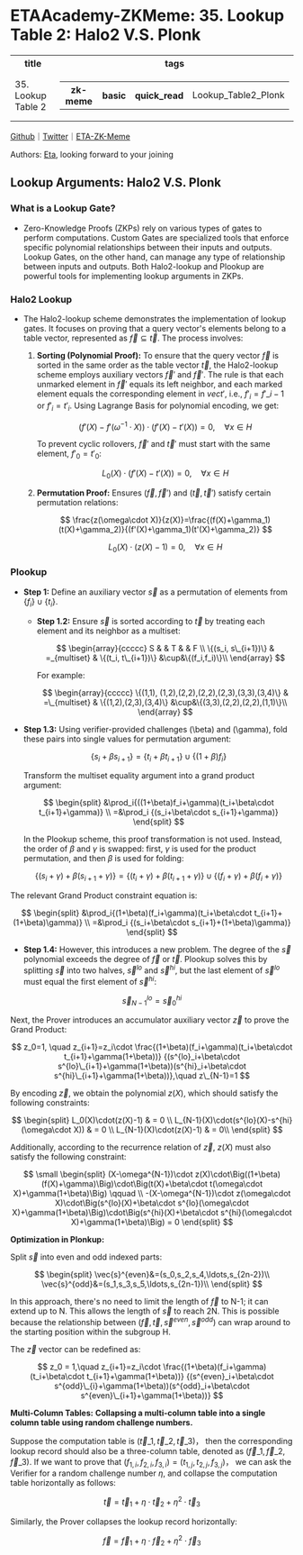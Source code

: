 # ETAAcademy-ZKMeme: 35. Lookup Table 2: Halo2 V.S. Plonk

<table>
  <tr>
    <th>title</th>
    <th>tags</th>
  </tr>
  <tr>
    <td>35. Lookup Table 2</td>
    <td>
      <table>
        <tr>
          <th>zk-meme</th>
          <th>basic</th>
          <th>quick_read</th>
          <td>Lookup_Table2_Plonk</td>
        </tr>
      </table>
    </td>
  </tr>
</table>

[Github](https://github.com/ETAAcademy)｜[Twitter](https://twitter.com/ETAAcademy)｜[ETA-ZK-Meme](https://github.com/ETAAcademy/ETAAcademy-ZK-Meme)

Authors: [Eta](https://twitter.com/pwhattie), looking forward to your joining

## Lookup Arguments: Halo2 V.S. Plonk

### What is a Lookup Gate?

- Zero-Knowledge Proofs (ZKPs) rely on various types of gates to perform computations. Custom Gates are specialized tools that enforce specific polynomial relationships between their inputs and outputs. Lookup Gates, on the other hand, can manage any type of relationship between inputs and outputs. Both Halo2-lookup and Plookup are powerful tools for implementing lookup arguments in ZKPs.

### Halo2 Lookup

- The Halo2-lookup scheme demonstrates the implementation of lookup gates. It focuses on proving that a query vector's elements belong to a table vector, represented as $\vec{f} \subseteq \vec{t}$. The process involves:

  1.  **Sorting (Polynomial Proof):**
      To ensure that the query vector $\vec{f}$ is sorted in the same order as the table vector $\vec{t},$ the Halo2-lookup scheme employs auxiliary vectors $\vec{f}'$ and $\vec{f}'.$ The rule is that each unmarked element in $\vec{f}'$ equals its left neighbor, and each marked element equals the corresponding element in $vec{t}'$, i.e., $f'_i=f'\_{i-1}$ or $f'_i=t'_i$. Using Lagrange Basis for polynomial encoding, we get:
      
      $$
      (f'(X)-f'(\omega^{-1}\cdot X))\cdot (f'(X)-t'(X)) = 0, \quad \forall x\in H
      $$
      
      To prevent cyclic rollovers, $\vec{f}'$ and $\vec{t}'$ must start with the same element, $f'_0=t'_0:$
      
      $$
      L_0(X)\cdot(f'(X)-t'(X)) = 0, \quad \forall x\in H
      $$
      
  3.  **Permutation Proof:** Ensures $(\vec{f}, \vec{f}')$ and $(\vec{t}, \vec{t}')$ satisfy certain permutation relations:

      $$
      \frac{z(\omega\cdot X)}{z(X)}=\frac{(f(X)+\gamma_1)(t(X)+\gamma_2)}{(f'(X)+\gamma_1)(t'(X)+\gamma_2)}
      $$

      $$
      L_0(X)\cdot (z(X) - 1) = 0, \quad \forall x\in H
      $$

### Plookup

- **Step 1:** Define an auxiliary vector $\vec{s}$ as a permutation of elements from $\{f_i\} \cup \{t_i\}$.

  - **Step 1.2:** Ensure $\vec{s}$ is sorted according to $\vec{t}$ by treating each element and its neighbor as a multiset:

    $$
    \begin{array}{ccccc}
    S &  & T  & & F \\
    \{(s_i, s\_{i+1})\} & =_{multiset} & \{(t_i, t\_{i+1})\} &\cup&\{(f_i,f_i)\}\\
    \end{array}
    $$

    For example:

    $$
    \begin{array}{ccccc}
    \{(1,1), (1,2),(2,2),(2,2),(2,3),(3,3),(3,4)\} & =\_{multiset} & \{(1,2),(2,3),(3,4)\} &\cup&\{(3,3),(2,2),(2,2),(1,1)\}\\
    \end{array}
    $$

- **Step 1.3:** Using verifier-provided challenges \(\beta\) and \(\gamma\), fold these pairs into single values for permutation argument:

  $$
  \{s_i + \beta s_{i+1}\}=\{t_i + \beta t_{i+1}\}\cup\{(1+\beta)f_i\}
  $$

  Transform the multiset equality argument into a grand product argument:

  $$
  \begin{split}
  &\prod_i{((1+\beta)f_i+\gamma)(t_i+\beta\cdot t_{i+1}+\gamma)} \\
  =&\prod_i
  {(s_i+\beta\cdot s_{i+1}+\gamma)}
  \end{split}
  $$

  In the Plookup scheme, this proof transformation is not used. Instead, the order of $\beta$ and $\gamma$ is swapped: first, $\gamma$ is used for the product permutation, and then $\beta$ is used for folding:

  $$
  \{(s_i+\gamma) + \beta (s_{i+1}+\gamma)\}=\{(t_i + \gamma) + \beta (t_{i+1}+\gamma)\}\cup\{(f_i+\gamma)+ \beta(f_i+\gamma)\}
  $$

The relevant Grand Product constraint equation is:

$$
\begin{split}
&\prod_i{(1+\beta)(f_i+\gamma)(t_i+\beta\cdot t_{i+1}+(1+\beta)\gamma)} \\
=&\prod_i
{(s_i+\beta\cdot s_{i+1}+(1+\beta)\gamma)}
\end{split}
$$

- **Step 1.4:** However, this introduces a new problem. The degree of the $\vec{s}$ polynomial exceeds the degree of $\vec{f}$ or $\vec{t}$. Plookup solves this by splitting $\vec{s}$ into two halves, $\vec{s}^{lo}$ and $\vec{s}^{hi}$, but the last element of $\vec{s}^{lo}$ must equal the first element of $\vec{s}^{hi}$:

$$
\vec{s}^{lo}_{N-1} = \vec{s}^{hi}_0
$$

Next, the Prover introduces an accumulator auxiliary vector $\vec{z}$ to prove the Grand Product:

$$
z_0=1, \quad z_{i+1}=z_i\cdot \frac{(1+\beta)(f_i+\gamma)(t_i+\beta\cdot t_{i+1}+\gamma(1+\beta))}
{(s^{lo}_i+\beta\cdot s^{lo}\_{i+1}+\gamma(1+\beta))(s^{hi}_i+\beta\cdot s^{hi}\_{i+1}+\gamma(1+\beta))},\quad z\_{N-1}=1
$$

By encoding $\vec{z}$, we obtain the polynomial $z(X)$, which should satisfy the following constraints:

$$
\begin{split}
L_0(X)\cdot(z(X)-1) & = 0 \\
L_{N-1}(X)\cdot(s^{lo}(X)-s^{hi}(\omega\cdot X)) & = 0 \\
L_{N-1}(X)\cdot(z(X)-1) & = 0\\
\end{split}
$$

Additionally, according to the recurrence relation of $\vec{z}$, $z(X)$ must also satisfy the following constraint:

$$
\small
\begin{split}
(X-\omega^{N-1})\cdot z(X)\cdot\Big((1+\beta)(f(X)+\gamma)\Big)\cdot\Big(t(X)+\beta\cdot t(\omega\cdot X)+\gamma(1+\beta)\Big) \qquad \\
-(X-\omega^{N-1})\cdot z(\omega\cdot X)\cdot\Big(s^{lo}(X)+\beta\cdot s^{lo}(\omega\cdot X)+\gamma(1+\beta)\Big)\cdot\Big(s^{hi}(X)+\beta\cdot s^{hi}(\omega\cdot X)+\gamma(1+\beta)\Big) = 0
\end{split}
$$

**Optimization in Plonkup:**

Split $\vec{s}$ into even and odd indexed parts:

$$
\begin{split}
\vec{s}^{even}&=(s_0,s_2,s_4,\ldots,s_{2n-2})\\
\vec{s}^{odd}&=(s_1,s_3,s_5,\ldots,s_{2n-1})\\
\end{split}
$$

In this approach, there's no need to limit the length of $\vec{f}$ to N-1; it can extend up to N. This allows the length of $\vec{s}$ to reach 2N. This is possible because the relationship between $(\vec{f}, \vec{t}, \vec{s}^{even}, \vec{s}^{odd})$ can wrap around to the starting position within the subgroup H.

The $\vec{z}$ vector can be redefined as:

$$
z_0 = 1,\quad z_{i+1}=z_i\cdot \frac{(1+\beta)(f_i+\gamma)(t_i+\beta\cdot t_{i+1}+\gamma(1+\beta))}
{(s^{even}_i+\beta\cdot s^{odd}\_{i}+\gamma(1+\beta))(s^{odd}_i+\beta\cdot s^{even}\_{i+1}+\gamma(1+\beta))}
$$

**Multi-Column Tables:**
**Collapsing a multi-column table into a single column table using random challenge numbers.** 

Suppose the computation table is $(\vec{t}\_1, \vec{t}\_2, \vec{t}\_3)$， then the corresponding lookup record should also be a three-column table, denoted as $(\vec{f}\_1,\vec{f}\_2,\vec{f}\_3)$. If we want to prove that $(f_{1,i},f_{2,i},f_{3,i})=(t_{1,j},t_{2,j},f_{3,j})$， we can ask the Verifier for a random challenge number $\eta$, and collapse the computation table horizontally as follows:

$$
\vec{t} = \vec{t}_1+\eta\cdot\vec{t}_2+\eta^2\cdot\vec{t}_3
$$

Similarly, the Prover collapses the lookup record horizontally:

$$
\vec{f} = \vec{f}_1+\eta\cdot\vec{f}_2+\eta^2\cdot\vec{f}_3
$$

